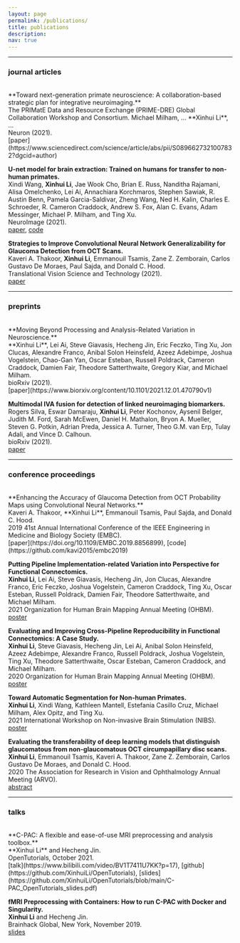 ```yaml
---
layout: page
permalink: /publications/
title: publications
description: 
nav: true
---
```


---
### journal articles 
<br />
**Toward next-generation primate neuroscience: A collaboration-based strategic plan for integrative neuroimaging.** <br />
The PRIMatE Data and Resource Exchange (PRIME-DRE) Global Collaboration Workshop and Consortium. Michael Milham, ... **Xinhui Li**, ... <br /> 
Neuron (2021). <br /> 
[paper](https://www.sciencedirect.com/science/article/abs/pii/S0896627321007832?dgcid=author)

**U-net model for brain extraction: Trained on humans for transfer to non-human primates.** <br />
Xindi Wang, **Xinhui Li**, Jae Wook Cho, Brian E. Russ, Nanditha Rajamani, Alisa Omelchenko, Lei Ai, Annachiara Korchmaros, Stephen Sawiak, R. Austin Benn, Pamela Garcia-Saldivar, Zheng Wang, Ned H. Kalin, Charles E. Schroeder, R. Cameron Craddock, Andrew S. Fox, Alan C. Evans, Adam Messinger, Michael P. Milham, and Ting Xu. <br /> 
NeuroImage (2021). <br /> 
[paper](https://www.sciencedirect.com/science/article/pii/S1053811921002780), [code](https://github.com/HumanBrainED/NHP-BrainExtraction)

**Strategies to Improve Convolutional Neural Network Generalizability for Glaucoma Detection from OCT Scans.** <br />
Kaveri A. Thakoor, **Xinhui Li**, Emmanouil Tsamis, Zane Z. Zemborain, Carlos Gustavo De Moraes, Paul Sajda, and Donald C. Hood. <br />
Translational Vision Science and Technology (2021). <br /> 
[paper](https://tvst.arvojournals.org/article.aspx?articleid=2772481)

---

### preprints
<br />
**Moving Beyond Processing and Analysis-Related Variation in Neuroscience.** <br />
**Xinhui Li**, Lei Ai, Steve Giavasis, Hecheng Jin, Eric Feczko, Ting Xu, Jon Clucas, Alexandre Franco, Anibal Solon Heinsfeld, Azeez Adebimpe, Joshua Vogelstein, Chao-Gan Yan, Oscar Esteban, Russell Poldrack, Cameron Craddock, Damien Fair, Theodore Satterthwaite, Gregory Kiar, and Michael Milham. <br /> 
bioRxiv (2021). <br /> 
[paper](https://www.biorxiv.org/content/10.1101/2021.12.01.470790v1)

**Multimodal IVA fusion for detection of linked neuroimaging biomarkers.** <br />
Rogers Silva, Eswar Damaraju, **Xinhui Li**, Peter Kochonov, Aysenil Belger, Judith M. Ford, Sarah McEwen, Daniel H. Mathalon, Bryon A. Mueller, Steven G. Potkin, Adrian Preda, Jessica A. Turner, Theo G.M. van Erp, Tulay Adali, and Vince D. Calhoun. <br /> 
bioRxiv (2021). <br /> 
[paper](https://www.biorxiv.org/content/10.1101/2021.12.13.472507v1)

---

### conference proceedings 
<br />
**Enhancing the Accuracy of Glaucoma Detection from OCT Probability Maps using Convolutional Neural Networks.** <br />
Kaveri A. Thakoor, **Xinhui Li**, Emmanouil Tsamis, Paul Sajda, and Donald C. Hood. <br />
2019 41st Annual International Conference of the IEEE Engineering in Medicine and Biology Society (EMBC). <br /> 
[paper](https://doi.org/10.1109/EMBC.2019.8856899), [code](https://github.com/kavi2015/embc2019)

**Putting Pipeline Implementation-related Variation into Perspective for Functional Connectomics.** <br />
**Xinhui Li**, Lei Ai, Steve Giavasis, Hecheng Jin, Jon Clucas, Alexandre Franco, Eric Feczko, Joshua Vogelstein, Cameron Craddock, Ting Xu, Oscar Esteban, Russell Poldrack, Damien Fair, Theodore Satterthwaite, and Michael Milham. <br />
2021 Organization for Human Brain Mapping Annual Meeting (OHBM). <br /> 
[poster](/assets/poster/OHBM21_XL.pdf)

**Evaluating and Improving Cross-Pipeline Reproducibility in Functional Connectomics: A Case Study.** <br />
**Xinhui Li**, Steve Giavasis, Hecheng Jin, Lei Ai, Anibal Solon Heinsfeld, Azeez Adebimpe, Alexandre Franco, Russell Poldrack, Joshua Vogelstein, Ting Xu, Theodore Satterthwaite, Oscar Esteban, Cameron Craddock, and Michael Milham. <br />
2020 Organization for Human Brain Mapping Annual Meeting (OHBM). <br /> 
[poster](/assets/poster/OHBM20_XL.pdf)

**Toward Automatic Segmentation for Non-human Primates.** <br />
**Xinhui Li**, Xindi Wang, Kathleen Mantell, Estefania Casillo Cruz, Michael Milham, Alex Opitz, and Ting Xu. <br />
2021 International Workshop on Non-invasive Brain Stimulation (NIBS). <br /> 
[poster](/assets/poster/NIBS21_XL.pdf)

**Evaluating the transferability of deep learning models that distinguish glaucomatous from non-glaucomatous OCT circumpapillary disc scans.** <br />
**Xinhui Li**, Emmanouil Tsamis, Kaveri A. Thakoor, Zane Z. Zemborain, Carlos Gustavo De Moraes, and Donald C. Hood. <br />
2020 The Association for Research in Vision and Ophthalmology Annual Meeting (ARVO).<br /> 
[abstract](https://iovs.arvojournals.org/article.aspx?articleid=2769404)

---

### talks 
<br />
**C-PAC: A flexible and ease-of-use MRI preprocessing and analysis toolbox.**<br />
**Xinhui Li** and Hecheng Jin. <br />
OpenTutorials, October 2021. <br /> 
[talk](https://www.bilibili.com/video/BV1T7411U7KK?p=17), [github](https://github.com/XinhuiLi/OpenTutorials), [slides](https://github.com/XinhuiLi/OpenTutorials/blob/main/C-PAC_OpenTutorials_slides.pdf)

**fMRI Preprocessing with Containers: How to run C-PAC with Docker and Singularity.**<br />
**Xinhui Li** and Hecheng Jin. <br />
Brainhack Global, New York, November 2019. <br /> 
[slides](/assets/poster/brainhack19.pdf)
